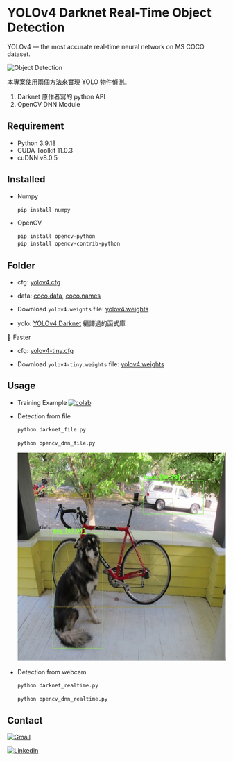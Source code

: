 # YOLOv4 Darknet Real-Time Object Detection

YOLOv4 — the most accurate real-time neural network on MS COCO dataset.

![Object Detection](https://miro.medium.com/v2/resize:fit:2792/format:webp/1*Co8xD0IWPaBiWr-Xfu38dw.jpeg)

本專案使用兩個方法來實現 YOLO 物件偵測。

1. Darknet 原作者寫的 python API
2. OpenCV DNN Module

## Requirement

- Python 3.9.18
- CUDA Toolkit 11.0.3
- cuDNN v8.0.5

## Installed

- Numpy
  
  ```bash
  pip install numpy
  ```

- OpenCV

  ```bash
  pip install opencv-python
  pip install opencv-contrib-python
  ```

## Folder

- cfg: [yolov4.cfg](https://github.com/AlexeyAB/darknet/blob/master/cfg/yolov4.cfg)

- data: [coco.data](https://github.com/AlexeyAB/darknet/blob/master/cfg/coco.data), [coco.names](https://github.com/AlexeyAB/darknet/blob/master/cfg/coco.names)

- Download `yolov4.weights` file: [yolov4.weights](https://github.com/AlexeyAB/darknet/releases/download/darknet_yolo_v3_optimal/yolov4.weights)

- yolo: [YOLOv4 Darknet](https://github.com/AlexeyAB/darknet) 編譯過的函式庫

:pushpin: Faster

- cfg: [yolov4-tiny.cfg](https://github.com/AlexeyAB/darknet/blob/master/cfg/yolov4-tiny.cfg)

- Download `yolov4-tiny.weights` file: [yolov4.weights](https://github.com/AlexeyAB/darknet/releases/download/darknet_yolo_v4_pre/yolov4-tiny.weights)

## Usage

- Training Example
  [![colab](https://user-images.githubusercontent.com/4096485/86174097-b56b9000-bb29-11ea-9240-c17f6bacfc34.png)](https://colab.research.google.com/drive/1_GdoqCJWXsChrOiY8sZMr_zbr_fH-0Fg)

- Detection from file
  
  ```bash
  python darknet_file.py
  ```

  ```bash
  python opencv_dnn_file.py
  ```

  ![result](./result.jpg)

- Detection from webcam
  
  ```bash
  python darknet_realtime.py
  ```

  ```bash
  python opencv_dnn_realtime.py
  ```

## Contact

[![Gmail](https://img.shields.io/badge/Gmail-D14836?logo=gmail&logoColor=white)](terrell60813@gmail.com)

[![LinkedIn](https://img.shields.io/badge/LinkedIn-0077B5?style=for-the-badge&logo=linkedin&logoColor=white)](https://www.linkedin.com/in/yuntw/)